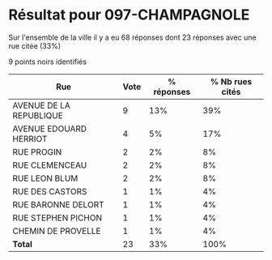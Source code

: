 # Résultat pour 097-CHAMPAGNOLE

Sur l'ensemble de la ville il y a eu 68 réponses dont 23 réponses avec une rue citée (33%)

9 points noirs identifiés

| Rue | Vote | % réponses | % Nb rues cités|
|-----|------|------------|----------------|
| AVENUE DE LA REPUBLIQUE | 9 | 13% | 39%|
| AVENUE EDOUARD HERRIOT | 4 | 5% | 17%|
| RUE PROGIN | 2 | 2% | 8%|
| RUE CLEMENCEAU | 2 | 2% | 8%|
| RUE LEON BLUM | 2 | 2% | 8%|
| RUE DES CASTORS | 1 | 1% | 4%|
| RUE BARONNE DELORT | 1 | 1% | 4%|
| RUE STEPHEN PICHON | 1 | 1% | 4%|
| CHEMIN DE PROVELLE | 1 | 1% | 4%|
| **Total** | 23 | 33% | 100%|
